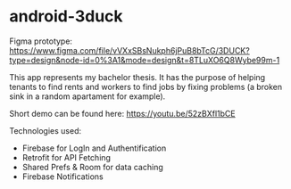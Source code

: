 # android-3duck

Figma prototype: https://www.figma.com/file/vVXxSBsNukph6jPuB8bTcG/3DUCK?type=design&node-id=0%3A1&mode=design&t=8TLuXO6Q8Wybe99m-1

This app represents my bachelor thesis. It has the purpose of helping tenants to find rents and workers to find jobs by fixing problems (a broken sink in a random apartament for example).

Short demo can be found here: https://youtu.be/52zBXfl1bCE

Technologies used:

- Firebase for LogIn and Authentification
- Retrofit for API Fetching
- Shared Prefs & Room for data caching
- Firebase Notifications



